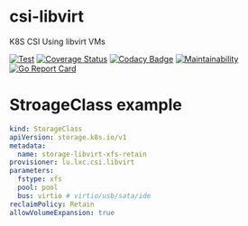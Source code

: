 # csi-libvirt
K8S CSI Using libvirt VMs

[![Test](https://github.com/LuxChanLu/csi-libvirt/actions/workflows/test.yaml/badge.svg)](https://github.com/LuxChanLu/csi-libvirt/actions/workflows/test.yml)
[![Coverage Status](https://coveralls.io/repos/github/LuxChanLu/csi-libvirt/badge.svg?branch=main)](https://coveralls.io/github/LuxChanLu/csi-libvirt?branch=main)
[![Codacy Badge](https://app.codacy.com/project/badge/Grade/1e543884918542358390722aa106e419)](https://app.codacy.com/gh/LuxChanLu/csi-libvirt/dashboard?utm_source=gh&utm_medium=referral&utm_content=&utm_campaign=Badge_grade)
[![Maintainability](https://api.codeclimate.com/v1/badges/d281fd717dcfc06b3e8f/maintainability)](https://codeclimate.com/github/LuxChanLu/csi-libvirt/maintainability)
[![Go Report Card](https://goreportcard.com/badge/github.com/LuxChanLu/libvirt-csi)](https://goreportcard.com/report/github.com/LuxChanLu/libvirt-csi)

# StroageClass example
```yaml
kind: StorageClass
apiVersion: storage.k8s.io/v1
metadata:
  name: storage-libvirt-xfs-retain
provisioner: lu.lxc.csi.libvirt
parameters:
  fstype: xfs
  pool: pool
  bus: virtio # virtio/usb/sata/ide
reclaimPolicy: Retain
allowVolumeExpansion: true
```